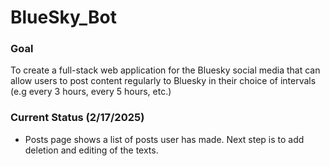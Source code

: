 # BlueSky_Bot

### Goal
To create a full-stack web application for the Bluesky social media that can allow users to post content regularly to Bluesky in their choice of intervals (e.g every 3 hours, every 5 hours, etc.)

### Current Status (2/17/2025)
- Posts page shows a list of posts user has made. Next step is to add deletion and editing of the texts.


